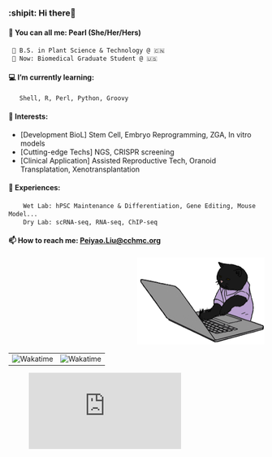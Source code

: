 ### :shipit: Hi there👋
#### 🎤 You can all me: Pearl (She/Her/Hers)
     🌱 B.S. in Plant Science & Technology @ 🇨🇳
     🧫 Now: Biomedical Graduate Student @ 🇺🇸
#### 💻 I’m currently learning: 
       Shell, R, Perl, Python, Groovy
#### 🌟 Interests: 
  - [Development BioL] Stem Cell, Embryo Reprogramming, ZGA, In vitro models
  - [Cutting-edge Techs] NGS, CRISPR screening
  - [Clinical Application] Assisted Reproductive Tech, Oranoid Transplatation, Xenotransplantation
#### 🥼 Experiences:
        Wet Lab: hPSC Maintenance & Differentiation, Gene Editing, Mouse Model...
        Dry Lab: scRNA-seq, RNA-seq, ChIP-seq
#### 📫 How to reach me: Peiyao.Liu@cchmc.org
<p align="right">
  <img src="https://github.com/dongyuanwai/readme-become-better/blob/main/images/catcoding.gif" alt="coding cat" width="250">
</p>

<!--START_SECTION:waka-->
<!-- Wakatime Graph-->
<table>
  <tr>
    <td><img src="https://wakatime.com/share/@975fa60e-1225-40f6-bebf-7151c9463843/1b0bc249-2919-4e2b-ac50-931fa6767c71.svg" width="500" alt="Wakatime"/></td>
    <td><img src="https://wakatime.com/share/@975fa60e-1225-40f6-bebf-7151c9463843/cd8b31b4-11de-428b-a38f-ed34650f6b28.svg" width="500" alt="Wakatime"/></td>
  </tr>
</table>

</div>
<!--END_SECTION:waka-->
<figure><embed src="https://wakatime.com/share/@975fa60e-1225-40f6-bebf-7151c9463843/445b76f9-b818-4b1b-828c-50a23145e756.svg"></embed></figure>



<!--
**Pearl520/Pearl520** is a ✨ _special_ ✨ repository because its `README.md` (this file) appears on your GitHub profile.

Here are some ideas to get you started:

- 🔭 I’m currently working on ...
- 🌱 I’m currently learning ...
- 👯 I’m looking to collaborate on ...
- 🤔 I’m looking for help with ...
- 💬 Ask me about ...
- 📫 How to reach me: ...
- 😄 Pronouns: ...
- ⚡ Fun fact: ...
-->
